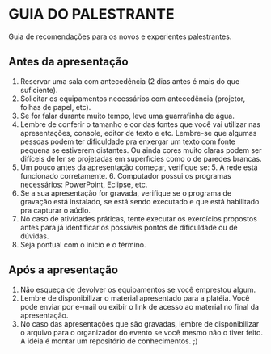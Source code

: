 GUIA DO PALESTRANTE
===================

Guia de recomendações para os novos e experientes palestrantes.

Antes da apresentação
---------------------
1. Reservar uma sala com antecedência (2 dias antes é mais do que suficiente).
2. Solicitar os equipamentos necessários com antecedência (projetor, folhas de papel, etc).
3. Se for falar durante muito tempo, leve uma guarrafinha de água.
3. Lembre de conferir o tamanho e cor das fontes que você vai utilizar nas apresentações, console, editor de texto e etc. Lembre-se que algumas pessoas podem ter dificuldade pra enxergar um texto com fonte pequena se estiverem distantes. Ou ainda cores muito claras podem ser difíceis de ler se projetadas em superfícies como o de paredes brancas.
4. Um pouco antes da apresentação começar, verifique se:
    5. A rede está funcionado corretamente.
    6. Computador possui os programas necessários: PowerPoint, Eclipse, etc.
7. Se a sua apresentação for gravada, verifique se o programa de gravação está instalado, se está sendo executado e que está habilitado pra capturar o aúdio.
8. No caso de atividades práticas, tente executar os exercícios propostos antes para já identificar os possíveis pontos de dificuldade ou de dúvidas.
9. Seja pontual com o ínicio e o término.

Após a apresentação
-------------------
1. Não esqueça de devolver os equipamentos se você emprestou algum.
2. Lembre de disponibilizar o material apresentado para a platéia. Você pode enviar por e-mail ou exibir o link de acesso ao material no final da apresentação.
2. No caso das apresentações que são gravadas, lembre de disponibilizar o arquivo para o organizador do evento se você mesmo não o tiver feito. A idéia é montar um repositório de conhecimentos. ;)